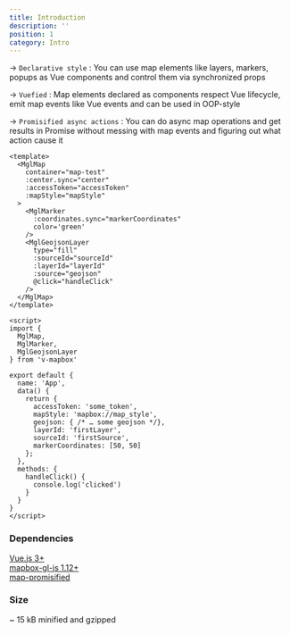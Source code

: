 ```yaml
---
title: Introduction
description: ''
position: 1
category: Intro
---
```


-> `Declarative style` : You can use map elements like layers, markers, popups as Vue components and control them via synchronized props

-> `Vuefied` : Map elements declared as components respect Vue lifecycle, emit map events like Vue events and can be used in OOP-style

-> `Promisified async actions` : You can do async map operations and get results in Promise without messing with map events and figuring out what action cause it

```vue
<template>
  <MglMap
    container="map-test"
    :center.sync="center"
    :accessToken="accessToken"
    :mapStyle="mapStyle"
  >
    <MglMarker
      :coordinates.sync="markerCoordinates"
      color='green'
    />
    <MglGeojsonLayer
      type="fill"
      :sourceId="sourceId"
      :layerId="layerId"
      :source="geojson"
      @click="handleClick"
    />
  </MglMap>
</template>

<script>
import {
  MglMap,
  MglMarker,
  MglGeojsonLayer
} from 'v-mapbox'

export default {
  name: 'App',
  data() {
    return {
      accessToken: 'some_token',
      mapStyle: 'mapbox://map_style',
      geojson: { /* … some geojson */},
      layerId: 'firstLayer',
      sourceId: 'firstSource',
      markerCoordinates: [50, 50]
    };
  },
  methods: {
    handleClick() {
      console.log('clicked')
    }
  }
}
</script>
```

### Dependencies
[Vue.js 3+](https://github.com/vuejs/vue)  
[mapbox-gl-js 1.12+](https://github.com/mapbox/mapbox-gl-js)  
[map-promisified](https://github.com/soal/map-promisified)


### Size
~ 15 kB minified and gzipped

